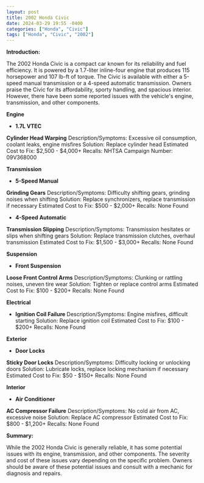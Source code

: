 ```yaml
---
layout: post
title: 2002 Honda Civic
date: 2024-03-29 19:55 -0400
categories: ["Honda", "Civic"]
tags: ["Honda", "Civic", "2002"]
---
```

**Introduction:**

The 2002 Honda Civic is a compact car known for its reliability and fuel efficiency. It is powered by a 1.7-liter inline-four engine that produces 115 horsepower and 107 lb-ft of torque. The Civic is available with either a 5-speed manual transmission or a 4-speed automatic transmission. Owners praise the Civic for its affordability, sporty handling, and spacious interior. However, there have been some reported issues with the vehicle's engine, transmission, and other components.

**Engine**

* **1.7L VTEC**

**Cylinder Head Warping**
Description/Symptoms: Excessive oil consumption, coolant leaks, engine misfires
Solution: Replace cylinder head
Estimated Cost to Fix: $2,500 - $4,000+
Recalls: NHTSA Campaign Number: 09V368000

**Transmission**

* **5-Speed Manual**

**Grinding Gears**
Description/Symptoms: Difficulty shifting gears, grinding noises when shifting
Solution: Replace synchronizers, replace transmission if necessary
Estimated Cost to Fix: $500 - $2,000+
Recalls: None Found

* **4-Speed Automatic**

**Transmission Slipping**
Description/Symptoms: Transmission hesitates or slips when shifting gears
Solution: Replace transmission clutches, overhaul transmission
Estimated Cost to Fix: $1,500 - $3,000+
Recalls: None Found

**Suspension**

* **Front Suspension**

**Loose Front Control Arms**
Description/Symptoms: Clunking or rattling noises, uneven tire wear
Solution: Tighten or replace control arms
Estimated Cost to Fix: $100 - $200+
Recalls: None Found

**Electrical**

* **Ignition Coil Failure**
Description/Symptoms: Engine misfires, difficult starting
Solution: Replace ignition coil
Estimated Cost to Fix: $100 - $200+
Recalls: None Found

**Exterior**

* **Door Locks**

**Sticky Door Locks**
Description/Symptoms: Difficulty locking or unlocking doors
Solution: Lubricate locks, replace locking mechanism if necessary
Estimated Cost to Fix: $50 - $150+
Recalls: None Found

**Interior**

* **Air Conditioner**

**AC Compressor Failure**
Description/Symptoms: No cold air from AC, excessive noise
Solution: Replace AC compressor
Estimated Cost to Fix: $800 - $1,200+
Recalls: None Found

**Summary:**

While the 2002 Honda Civic is generally reliable, it has some potential issues with its engine, transmission, and other components. The severity and cost of these issues vary depending on the specific problem. Owners should be aware of these potential issues and consult with a mechanic for diagnosis and repairs.
